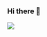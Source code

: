 ### Hi there 👋

<img src="https://capsule-render.vercel.app/api?type=venom&color=bfadd7&height=50&section=header&text=Call%20me%20yuha122&&fontColor=white&fontSize=70" />

